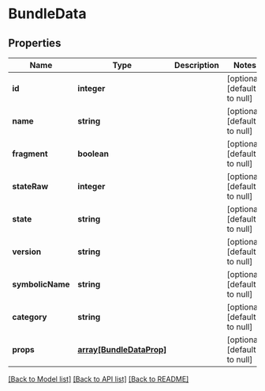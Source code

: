 # BundleData

## Properties
Name | Type | Description | Notes
------------ | ------------- | ------------- | -------------
**id** | **integer** |  | [optional] [default to null]
**name** | **string** |  | [optional] [default to null]
**fragment** | **boolean** |  | [optional] [default to null]
**stateRaw** | **integer** |  | [optional] [default to null]
**state** | **string** |  | [optional] [default to null]
**version** | **string** |  | [optional] [default to null]
**symbolicName** | **string** |  | [optional] [default to null]
**category** | **string** |  | [optional] [default to null]
**props** | [**array[BundleDataProp]**](BundleDataProp.md) |  | [optional] [default to null]

[[Back to Model list]](../README.md#documentation-for-models) [[Back to API list]](../README.md#documentation-for-api-endpoints) [[Back to README]](../README.md)


